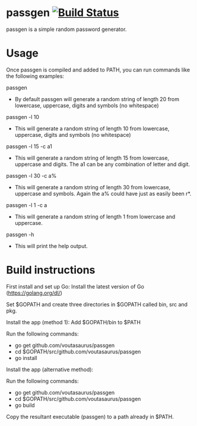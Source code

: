 passgen [![Build Status](https://travis-ci.org/voutasaurus/passgen.svg?branch=master)](https://travis-ci.org/voutasaurus/passgen)
=======

passgen is a simple random password generator.

Usage
=====

Once passgen is compiled and added to PATH, you can run commands like the following examples:

passgen
- By default passgen will generate a random string of length 20 from lowercase, uppercase, digits and symbols (no whitespace)

passgen -l 10
- This will generate a random string of length 10 from lowercase, uppercase, digits and symbols (no whitespace)

passgen -l 15 -c a1
- This will generate a random string of length 15 from lowercase, uppercase and digits. The a1 can be any combination of letter and digit.

passgen -l 30 -c a%
- This will generate a random string of length 30 from lowercase, uppercase and symbols. Again the a% could have just as easily been r*.

passgen -l 1 -c a
- This will generate a random string of length 1 from lowercase and uppercase.

passgen -h
- This will print the help output.


Build instructions
==================

First install and set up Go:
Install the latest version of Go (https://golang.org/dl/)

Set $GOPATH and create three directories in $GOPATH called bin, src and pkg.

Install the app (method 1):
Add $GOPATH/bin to $PATH

Run the following commands:
- go get github.com/voutasaurus/passgen
- cd $GOPATH/src/github.com/voutasaurus/passgen
- go install

Install the app (alternative method):

Run the following commands:
- go get github.com/voutasaurus/passgen
- cd $GOPATH/src/github.com/voutasaurus/passgen
- go build

Copy the resultant executable (passgen) to a path already in $PATH.
